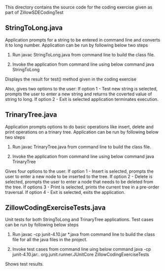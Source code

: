 This directory contains the source code for the coding exercise given as part of ZillowSDECodingTest

StringToLong.java
------------------
Application prompts for a string to be entered in command line and converts it to long number.
Application can be run by following below two steps

1. Run javac StringToLong.java from command line to build the class file.

2. Invoke the application from command line using below command
    java StringToLong

Displays the result for test() method given in the coding exercise

Also, gives two options to the user:
If option 1 - Test new string is selected, prompts the user to enter a new string and returns the coverted value of string to long.
If option 2 - Exit is selected application terminates execution.

TrinaryTree.java
------------------
Application prompts options to do basic operations like insert, delete and print operations on a trinary tree.
Application can be run by following below two steps

1. Run javac TrinaryTree.java from command line to build the class file.

2. Invoke the application from command line using below command
    java TrinaryTree

Gives four options to the user:
If option 1 - Insert is selected, prompts the user to enter a new node to be inserted to the tree.
If option 2 - Delete is selected, prompts the user to enter a node that needs to be deleted from the tree.
If options 3 - Print is selected, prints the current tree in a pre-order traversal.
If option 4 - Exit is selected, exits the application.

ZillowCodingExerciseTests.java
--------------------------------
Unit tests for both StringToLong and TrinaryTree applications.
Test cases can be run by following below steps

1. Run javac -cp junit-4.10.jar *.java from command line to build the class file for all the java files in the project.

2. Invoke test cases from command line uing below command
    java -cp junit-4.10.jar:. org.junit.runner.JUnitCore ZillowCodingExerciseTests

Shows test results.

